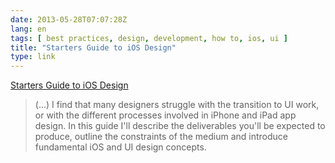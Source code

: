 ```yaml
---
date: 2013-05-28T07:07:28Z
lang: en
tags: [ best practices, design, development, how to, ios, ui ]
title: "Starters Guide to iOS Design"
type: link
---
```


[Starters Guide to iOS
Design](http://taybenlor.com/2013/05/21/designing-for-ios.html?utm_source=buffer&utm_medium=twitter&utm_campaign=Buffer&utm_content=buffer262af)

> (...) I find that many designers struggle with the transition to UI
> work, or with the different processes involved in iPhone and iPad app
> design. In this guide I'll describe the deliverables you'll be
> expected to produce, outline the constraints of the medium and
> introduce fundamental iOS and UI design concepts.

